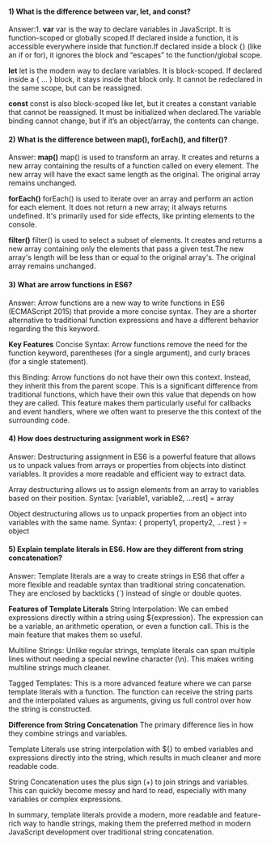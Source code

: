#### 1) What is the difference between var, let, and const?
Answer:1. **var**
var is the way to declare variables in JavaScript. It is function-scoped or globally scoped.If declared inside a function, it is accessible everywhere inside that function.If declared inside a block {} (like an if or for), it ignores the block and “escapes” to the function/global scope.

**let**
let is the modern way to declare variables. It is block-scoped.
If declared inside a { ... } block, it stays inside that block only. It cannot be redeclared in the same scope, but can be reassigned.

**const**
const is also block-scoped like let, but it creates a constant variable that cannot be reassigned. It must be initialized when declared.The variable binding cannot change, but if it’s an object/array, the contents can change.

#### 2) What is the difference between map(), forEach(), and filter()? 
Answer: **map()**
map() is used to transform an array. It creates and returns a new array containing the results of a function called on every element. The new array will have the exact same length as the original. The original array remains unchanged.

**forEach()** 
forEach() is used to iterate over an array and perform an action for each element. It does not return a new array; it always returns undefined. It's primarily used for side effects, like printing elements to the console.

**filter()**
filter() is used to select a subset of elements. It creates and returns a new array containing only the elements that pass a given test.The new array's length will be less than or equal to the original array's. The original array remains unchanged.

#### 3) What are arrow functions in ES6?
Answer: Arrow functions are a new way to write functions in ES6 (ECMAScript 2015) that provide a more concise syntax. They are a shorter alternative to traditional function expressions and have a different behavior regarding the this keyword.

**Key Features**
Concise Syntax: Arrow functions remove the need for the function keyword, parentheses (for a single argument), and curly braces (for a single statement).

this Binding: Arrow functions do not have their own this context. Instead, they inherit this from the parent scope. This is a significant difference from traditional functions, which have their own this value that depends on how they are called. This feature makes them particularly useful for callbacks and event handlers, where we often want to preserve the this context of the surrounding code.

#### 4) How does destructuring assignment work in ES6?
Answer: Destructuring assignment in ES6 is a powerful feature that allows us to unpack values from arrays or properties from objects into distinct variables. It provides a more readable and efficient way to extract data.

Array destructuring allows us to assign elements from an array to variables based on their position.
Syntax: [variable1, variable2, ...rest] = array

Object destructuring allows us to unpack properties from an object into variables with the same name.
Syntax: { property1, property2, ...rest } = object

#### 5) Explain template literals in ES6. How are they different from string concatenation?
Answer: Template literals are a way to create strings in ES6 that offer a more flexible and readable syntax than traditional string concatenation. They are enclosed by backticks (`) instead of single or double quotes.

**Features of Template Literals**
String Interpolation: We can embed expressions directly within a string using ${expression}. The expression can be a variable, an arithmetic operation, or even a function call. This is the main feature that makes them so useful.

Multiline Strings: Unlike regular strings, template literals can span multiple lines without needing a special newline character (\n). This makes writing multiline strings much cleaner.

Tagged Templates: This is a more advanced feature where we can parse template literals with a function. The function can receive the string parts and the interpolated values as arguments, giving us full control over how the string is constructed.

**Difference from String Concatenation**
The primary difference lies in how they combine strings and variables.

Template Literals use string interpolation with ${} to embed variables and expressions directly into the string, which results in much cleaner and more readable code.

String Concatenation uses the plus sign (+) to join strings and variables. This can quickly become messy and hard to read, especially with many variables or complex expressions.

In summary, template literals provide a modern, more readable and feature-rich way to handle strings, making them the preferred method in modern JavaScript development over traditional string concatenation.